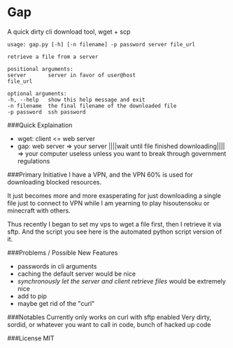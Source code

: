 Gap
=====================
A quick dirty cli download tool, wget + scp

```
usage: gap.py [-h] [-n filename] -p password server file_url

retrieve a file from a server

positional arguments:
server       server in favor of user@host
file_url

optional arguments:
-h, --help   show this help message and exit
-n filename  the final filename of the downloaded file
-p password  ssh password
```
###Quick Explaination
+ wget:   client <= web server
+ gap:    web server => your server ||||wait until file finished downloading|||| => your computer
useless unless you want to break through government regulations

###Primary Initiative
I have a VPN, and the VPN 60% is used for downloading blocked resources.

It just becomes more and more exasperating for just downloading a single file just to connect to VPN while I am yearning to play hisoutensoku or minecraft with others.

Thus recently I began to set my vps to wget a file first, then I retrieve it via sftp.
And the script you see here is the automated python script version of it.

###Problems / Possible New Features
+ passwords in cli arguments
+ caching the default server would be nice
+ _synchronously let the server and client retrieve files_ would be extremely nice
+ add to pip
+ maybe get rid of the "curl"


###Notables
Currently only works on curl with sftp enabled
Very dirty, sordid, or whatever you want to call in code, bunch of hacked up code


###License
MIT
